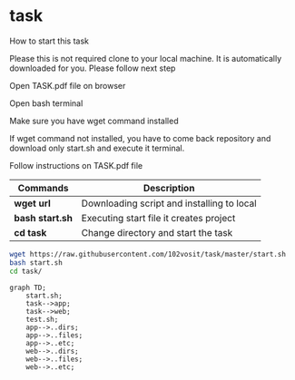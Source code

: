 # task

How to start this task

Please this is not required clone to your local machine. It is automatically downloaded for you. Please follow next step

Open TASK.pdf file on browser

Open bash terminal

Make sure you have wget command installed

If wget command not installed, you have to come back repository and download only start.sh and execute it terminal.

Follow instructions on TASK.pdf file

| Commands | Description |
|----------|----------|
| **wget url** | Downloading script and installing to local |
| **bash start.sh** | Executing start file it creates project |
| **cd task** | Change directory and start the task |

```bash
wget https://raw.githubusercontent.com/102vosit/task/master/start.sh
bash start.sh
cd task/
```

```mermaid
graph TD;
    start.sh;
    task-->app;
    task-->web;
    test.sh;
    app-->..dirs;
    app-->..files;
    app-->..etc;
    web-->..dirs;
    web-->..files;
    web-->..etc;
```
